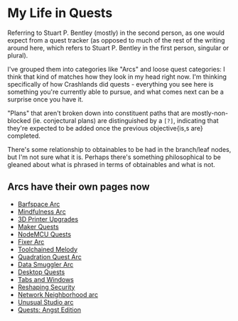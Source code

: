 # My Life in Quests

Referring to Stuart P. Bentley (mostly) in the second person, as one would expect from a quest tracker (as opposed to much of the rest of the writing around here, which refers to Stuart P. Bentley in the first person, singular or plural).

I've grouped them into categories like "Arcs" and loose quest categories: I think that kind of matches how they look in my head right now. I'm thinking specifically of how Crashlands did quests - everything you see here is something you're currently able to pursue, and what comes next can be a surprise once you have it.

"Plans" that aren't broken down into constituent paths that are mostly-non-blocked (ie. conjectural plans) are distinguished by a `[?]`, indicating that they're expected to be added once the previous objective{is,s are} completed.

There's some relationship to obtainables to be had in the branch/leaf nodes, but I'm not sure what it is. Perhaps there's something philosophical to be gleaned about what is phrased in terms of obtainables and what is not.

## Arcs have their own pages now

- [Barfspace Arc][]
- [Mindfulness Arc][]
- [3D Printer Upgrades][]
- [Maker Quests][]
- [NodeMCU Quests][]
- [Fixer Arc][]
- [Toolchained Melody][tools]
- [Quadration Quest Arc][QQA]
- [Data Smuggler Arc][]
- [Desktop Quests][]
- [Tabs and Windows][]
- [Reshaping Security][]
- [Network Neighborhood arc][NetN]
- [Unusual Studio arc][Unusual Studio Quests]
- [Quests: Angst Edition][angst-quests]

[Barfspace Arc]: 5d6dccaf-195b-4010-a378-eb7a9626ec79.md
[Mindfulness Arc]: 2087f1d7-55fa-4d8b-a4a0-01e4d8579047.md
[Maker Quests]: b2694758-f919-4d46-a29b-7bbf189eab38.md
[3D Printer Upgrades]: 0b49c0ed-b327-4005-879e-59762d3af2b5.md
[NodeMCU Quests]: 6a9b637f-17b4-45e4-92ac-ae7161894b8f.md
[Fixer Arc]: 33bcb20b-5d20-42e5-8eba-15541882e48a.md
[tools]: 0031208d-0493-4dcf-9d70-6dbf1daaa52c.md
[QQA]: 0d93d812-6739-4142-9e16-d686e6df00ef.md
[Data Smuggler Arc]: 58d3072a-0670-4bc3-9db2-fca214ca725e.md
[Desktop Quests]: 445ae6d8-5796-43b7-8648-704c8ebb9e18.md
[Tabs and Windows]: f943c3f6-afa6-4f9a-9ce1-89b72ef2e581.md
[Reshaping Security]: 7e171d29-590d-4636-9c2e-80cdaef10e92.md
[NetN]: 8905d737-8f2a-4de7-a850-c1f2b04cd45e.md
[Unusual Studio Quests]: 21528cfb-1ac3-4428-86df-86bb77154a23.md
[angst-quests]: 59725060-9e81-4681-a58b-3114d5720cc5.md
